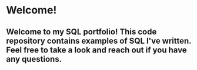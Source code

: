 # Welcome! 

## Welcome to my SQL portfolio! This code repository contains examples of SQL I've written. Feel free to take a look and reach out if you have any questions.
